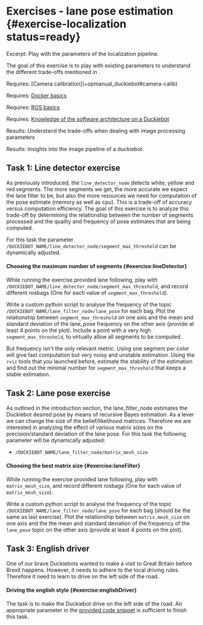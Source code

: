 # Exercises - lane pose estimation {#exercise-localization status=ready}

Excerpt: Play with the parameters of the localization pipeline.

The goal of this exercise is to play with existing parameters to understand the different trade-offs mentioned in [](#cra-loc-lm).

<div class='requirements' markdown='1'>
  Requires: [Camera calibration](+opmanual_duckiebot#camera-calib)

  Requires: [Docker basics](+duckietown-robotics-development#docker-basics)

  Requires: [ROS basics](+duckietown-robotics-development#sw-advanced)

  Requires: [Knowledge of the software architecture on a Duckiebot](+duckietown-robotics-development#duckietown-code-structure)

  Results: Understand the trade-offs when dealing with image processing parameters

  Results: Insights into the image pipeline of a duckiebot.
</div>

## Task 1: Line detector exercise

As previously introduced, the `line_detector_node` detects white, yellow and red segments. The more segments we get, the more accurate we expect the lane filter to be, but also the more resources we need for computation of the pose estimate (memory as well as cpu). This is a trade-off of accuracy versus computation efficiency. The goal of this exercise is to analyze this trade-off by determining the relationship between the number of segments processed and the quality and frequency of pose estimates that are being computed.

For this task the parameter `/DUCKIEBOT_NAME/line_detector_node/segment_max_threshold` can be dynamically adjusted.

#### Choosing the maximum number of segments {#exercise:lineDetector}

While running the exercise provided lane following, play with `/DUCKIEBOT_NAME/line_detector_node/segment_max_threshold`, and record different rosbags (One for each value of `segment_max_threshold`).

Write a custom python script to analyse the frequency of the topic `/DUCKIEBOT_NAME/lane_filter_node/lane_pose` for each bag. Plot the relationship between `segment_max_threshold` on one axis and the mean and standard deviation of the lane_pose frequency on the other axis (provide at least 4 points on the plot). Include a point with a very high `segment_max_threshold`, to virtually allow all segments to be computed.

But frequency isn't the only relevant metric. Using one segment per color will give fast computation but very noisy and unstable estimation. Using the `rviz` tools that you launched before, estimate the stability of the estimation and find out the minimal number for `segment_max_threshold` that keeps a stable estimation.

<end/>

## Task 2: Lane pose exercise

As outlined in the introduction section, the lane_filter_node estimates the Duckiebot desired pose by means of recursive Bayes estimation. As a lever we can change the size of the belief/likelihood matrices. Therefore we are interested in analyzing the effect of various matrix sizes on the precision/standard deviation of the lane pose. For this task the following parameter will be dynamically adjusted:

* `/DUCKIEBOT_NAME/lane_filter_node/matrix_mesh_size`

#### Choosing the best matrix size {#exercise:laneFilter}

While running the exercise provided lane following, play with `matrix_mesh_size`, and record different rosbags (One for each value of `matrix_mesh_size`).

Write a custom python script to analyse the frequency of the topic `/DUCKIEBOT_NAME/lane_filter_node/lane_pose` for each bag (should be the same as last exercise). Plot the relationship between `matrix_mesh_size` on one axis and the the mean and standard deviation of the frequency of the `lane_pose` topic on the other axis (provide at least 4 points on the plot).

<end/>

## Task 3: English driver

One of our brave Duckiebots wanted to make a visit to Great Britain before Brexit happens. However, it needs to adhere to the local driving rules. Therefore it need to learn to drive on the left side of the road.

#### Driving the english style {#exercise:englishDriver}

The task is to make the Duckiebot drive on the left side of the road. An appropriate parameter in the [provided code snippet](#histogramfilter) is sufficient to finish this task.

<end/>